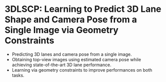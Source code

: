 **3DLSCP**: Learning to Predict 3D Lane Shape and Camera Pose from a Single Image via Geometry Constraints
=======

* Predicting 3D lanes and camera pose from a single image.
* Obtaining top-view images using estimated camera pose while achieving state-of-the-art 3D lane performance.
* Learning via geometry constraints to improve performances on both tasks. 
